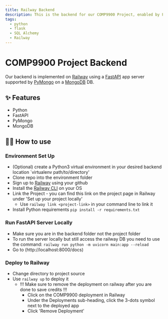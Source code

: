 ```yaml
---
title: Railway Backend
description: This is the backend for our COMP9900 Project, enabled by Flask and Railway
tags:
  - python
  - flask
  - SQL Alchemy 
  - Railway
---
```


# COMP9900 Project Backend

Our backend is implemented on [Railway](https://railway.app) using a [FastAPI](https://fastapi.tiangolo.com/) app server supported by [PyMongo](https://pymongo.readthedocs.io/en/stable/) on a [MongoDB](https://www.mongodb.com/) DB. 

## ✨ Features

- Python
- FastAPI
- PyMongo
- MongoDB

## 💁‍♀️ How to use
### Environment Set Up
- (Optional) create a Python3 virtual environment in your desired backend location `virtualenv path/to/directory'
- Clone repo into the environment folder
- Sign up to [Railway](https://railway.app) using your github 
- Install the [Railway CLI](https://docs.railway.app/develop/cli) on your OS
- Link the Project - you can find this link on the project page in Railway under 'Set up your project locally'
    - Use `railway link <project-link>` in your command line to link it 
- Install Python requirements `pip install -r requirements.txt`

### Run FastAPI Server Locally 
- Make sure you are in the  backend folder not the project folder
- To run the server locally but still access the railway DB you need to use the command: `railway run python -m uvicorn main:app --reload`
- Go to (http://localhost:8000/docs)

### Deploy to Railway
- Change directory to project source
- Use `railway up` to deploy it
    - !!! Make sure to remove the deployment on railway after you are done to save credits !!! 
        - Click on the COMP9900 deployment in Railway 
        - Under the Deployments sub-heading, click the 3-dots symbol next to the deployed app 
        - Click 'Remove Deployment' 
        
    

